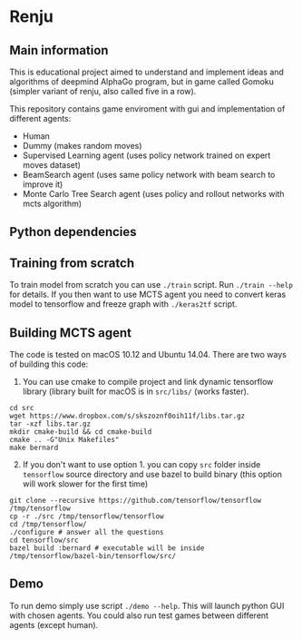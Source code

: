 # Renju

## Main information
This is educational project aimed to understand and implement ideas and algorithms of deepmind
AlphaGo program, but in game called Gomoku (simpler variant of renju, also called five in a row).

This repository contains game enviroment with gui and implementation of different agents:
- Human 
- Dummy (makes random moves)
- Supervised Learning agent (uses policy network trained on expert moves dataset)
- BeamSearch agent (uses same policy network with beam search to improve it)
- Monte Carlo Tree Search agent (uses policy and rollout networks with mcts algorithm)

## Python dependencies


## Training from scratch
To train model from scratch you can use `./train` script. Run `./train --help` for details. If you then want to use
MCTS agent you need to convert keras model to tensorflow and freeze graph with `./keras2tf` script.

## Building MCTS agent
The code is tested on macOS 10.12 and Ubuntu 14.04. There are two ways of building this code:
1. You can use cmake to compile project and link dynamic tensorflow library (library built for macOS is in `src/libs/` (works faster).
```
cd src
wget https://www.dropbox.com/s/skszoznf0oih11f/libs.tar.gz
tar -xzf libs.tar.gz
mkdir cmake-build && cd cmake-build
cmake .. -G"Unix Makefiles"
make bernard
```
2. If you don't want to use option 1. you can copy `src` folder inside `tensorflow` source directory and use bazel to build binary 
(this option will work slower for the first time)

```
git clone --recursive https://github.com/tensorflow/tensorflow /tmp/tensorflow
cp -r ./src /tmp/tensorflow/tensorflow
cd /tmp/tensorflow/
./configure # answer all the questions
cd tensorflow/src
bazel build :bernard # executable will be inside /tmp/tensorflow/bazel-bin/tensorflow/src/
```

## Demo 

To run demo simply use script `./demo --help`. This will launch python GUI with chosen
agents. You could also run test games between different agents (except human).

